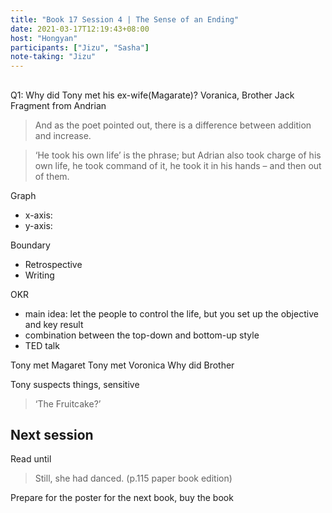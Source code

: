 ```yaml
---
title: "Book 17 Session 4 | The Sense of an Ending"
date: 2021-03-17T12:19:43+08:00
host: "Hongyan"
participants: ["Jizu", "Sasha"]
note-taking: "Jizu"
---
```


## 

Q1: Why did Tony met his ex-wife(Magarate)?
Voranica, Brother Jack
Fragment from Andrian

> And as the poet pointed out, there is a difference between addition and increase.

> ‘He took his own life’ is the phrase; but Adrian also took charge of his own life, he took command of it, he took it in his hands – and then out of them. 


Graph
- x-axis: 
- y-axis:

Boundary
- Retrospective
- Writing

OKR
- main idea: let the people to control the life, but you set up the objective and key result
- combination between the top-down and bottom-up style
- TED talk

Tony met Magaret
Tony met Voronica
Why did Brother

Tony suspects things, sensitive
> ‘The Fruitcake?’ 

## Next session

Read until 
> Still, she had danced.
(p.115 paper book edition)

Prepare for the poster for the next book, buy the book